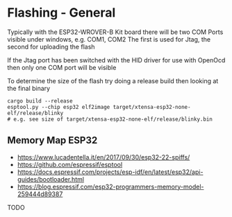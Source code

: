 # Flashing - General

Typically with the ESP32-WROVER-B Kit board there will be two COM Ports visible under windows, e.g. COM1, COM2
The first is used for Jtag, the second for uploading the flash

If the Jtag port has been switched with the HID driver for use with OpenOcd
then only one COM port will be visible

To determine the size of the flash try doing a release build then looking at the final binary
```
cargo build --release
esptool.py --chip esp32 elf2image target/xtensa-esp32-none-elf/release/blinky
# e.g. see size of target/xtensa-esp32-none-elf/release/blinky.bin
```

## Memory Map ESP32

  * https://www.lucadentella.it/en/2017/09/30/esp32-22-spiffs/
  * https://github.com/espressif/esptool
  * https://docs.espressif.com/projects/esp-idf/en/latest/esp32/api-guides/bootloader.html
  * https://blog.espressif.com/esp32-programmers-memory-model-259444d89387



TODO

